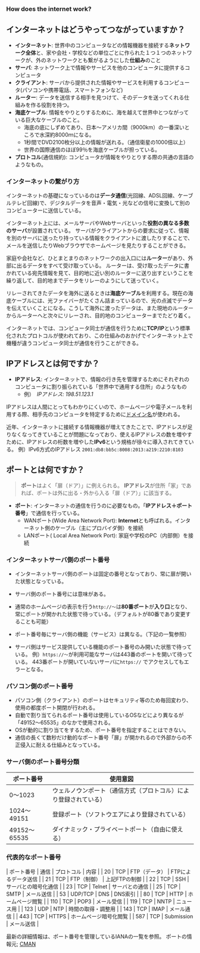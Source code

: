 ### How does the internet work?

## インターネットはどうやってつながっていますか？

- **インターネット**: 世界中のコンピュータなどの情報機器を接続する**ネットワーク全体**と、家や会社・学校などの単位ごとに作られた１つ１つのネットワークが、外のネットワークとも繋がるようにした**仕組み**のこと
- **サーバ**: ネットワーク上で情報やサービスを他のコンピュータに提供するコンピュータ
- **クライアント**: サーバから提供された情報やサービスを利用するコンピュータ(パソコンや携帯電話、スマートフォンなど)
- **ルーター**: データを送信する相手を見つけて、そのデータを送ってくれる仕組みを作る役割を持つ。
- **海底ケーブル**: 情報をやりとりするために、海を越えて世界中とつながっている巨大なケーブルのこと。
    - 海底の底にしずめてあり、日本～アメリカ間（9000km）の一番深いところで水深約8000ｍになる。
    - 1秒間でDVD2100枚分以上の情報が送れる。（通信衛星の1000倍以上）
    - 世界の国際通信のほぼ99％を海底ケーブルが担っている。
- **プロトコル**(通信規約): コンピュータが情報をやりとりする際の共通の言語のようなもの。

### インターネットの繋がり方

インターネットの基礎になっているのは**データ通信**(光回線、ADSL回線、ケーブルテレビ回線)で、デジタルデータを音声・電気・光などの信号に変換して別のコンピューターに送信している。

インターネット上には、メールサーバやWebサーバといった**役割の異なる多数のサーバ**が設置されている。
サーバがクライアントからの要求に従って、情報を別のサーバに送ったり持っている情報をクライアントに渡したりすることで、メールを送信したりWebブラウザでホームページを見たりすることができる。

家庭や会社など、ひとまとまりのネットワークの出入口には**ルーター**があり、外部に出るデータをすべて受け取っている。
ルーターは、受け取ったデータに書かれている宛先情報を見て、目的地に近い別のルーターに送り出すということを繰り返して、目的地までデータをリレーのようにして送っていく。

リレーされてきたデータを海外に送るときは**海底ケーブル**を利用する。現在の海底ケーブルには、光ファイバーがたくさん詰まっているので、光の点滅でデータを伝えていくことになる。こうして海外に渡ったデータは、また現地のルーターからルーターへと次々にリレーされ、目的地のコンピューターまでたどり着く。

インターネットでは、コンピュータ同士が通信を行うために**TCP/IP**という標準化されたプロトコルが使われており、この仕組みのおかげでインターネット上で機種が違うコンピュータ同士が通信を行うことができる。




## IPアドレスとは何ですか？

- **IPアドレス**: インターネットで、情報の行き先を管理するためにそれぞれのコンピュータに割り振られている「世界中で通用する住所」のようなもの
    - 例）　*IPアドレス: 198.51.123.1*

IPアドレスは人間にとってもわかりにくいので、ホームページや電子メールを利用する際、相手先のコンピュータを特定するために[ドメイン名](../whatIsDomainName)が使われる。

近年、インターネットに接続する情報機器が増えてきたことで、IPアドレスが足りなくなってきていることが問題になっており、使えるIPアドレスの数を増やすために、IPアドレスの桁数を増やした**IPv6**という規格が徐々に導入されてきている。
例）IPv6方式のIPアドレス `2001:db8:bb5c:8008:2013:a219:2210:8103`



## ポートとは何ですか？

> **ポート**はよく「扉（ドア）」に例えられる。
> **IPアドレス**が住所「家」であれば、ポートは外に出る・外から入る「扉（ドア）」に該当する。

- **ポート**: インターネットの通信を行うのに必要なもの。「**IPアドレス＋ポート番号**」で通信を行っている。
    - WANポート(Wide Area Network Port): **Internet**とも呼ばれる。インターネット側のケーブル（主にプロバイダ側）を接続
    - LANポート(
Local Area Network Port): 家庭や学校のPC（内部側）を接続

### インターネットサーバ側のポート番号
- インターネットサーバ側のポートは固定の番号となっており、常に扉が開いた状態となっている。
- サーバ側のポート番号には意味がある。
- 通常のホームページの表示を行う`http://～`は**80番ポート**が**入り口**となり、常にポートが開かれた状態で待っている。（デフォルトが80番であり変更することも可能）

- ポート番号毎にサーバ側の機能（サービス）は異なる。（下記の一覧参照）
- サーバ側はサービス提供している機能のポート番号のみ開いた状態で待っている。
    例）`https://～`が利用可能なサーバは443番のポートを開いて待っている。
    443番ポートが開いていないサーバに`https://` でアクセスしてもエラーとなる。

### パソコン側のポート番号
- パソコン側（クライアント）のポートはセキュリティ等のため毎回変わり、使用の都度ポート開閉が行われる。
- 自動で割り当てられるポート番号は使用しているOSなどにより異なるが「49152～65535」のなかで使用される。
- OSが動的に割り当てをするため、ポート番号を指定することはできない。
- 通信の長くて数秒だけ動的なポート番号「扉」が開かれるので外部からの不正侵入に耐える仕組みとなっている。


### サーバ側のポート番号分類

| ポート番号 | 使用意図 |
| --- | --- |
| 0～1023 | ウェルノウンポート（通信方式（プロトコル）により登録されている） |
| 1024～49151 | 登録ポート（ソフトウエアにより登録されている） |
| 49152～65535 | ダイナミック・プライベートポート（自由に使える） |

### 代表的なポート番号

| ポート番号 | 通信	| プロトコル | 内容 |
| 20 | TCP | FTP（データ） | FTPによるデータ送信 |
| 21 | TCP | FTP（制御） | 上記FTPの制御 |
| 22 | TCP | SSH | サーバとの暗号化通信 |
| 23 | TCP | Telnet | サーバとの通信 |
| 25 | TCP | SMTP | メール送信 |
| 53 | UDP/TCP | DNS | DNS索引 |
| 80 | TCP | HTTP | ホームページ閲覧 |
| 110 | TCP | POP3 | メール受信 |
| 119 | TCP | NNTP | ニュース用 |
| 123 | UDP | NTP | 時間の取得・調整用 |
| 143 | TCP | IMAP | メール通信 |
| 443 | TCP | HTTPS | ホームページ暗号化閲覧 |
| 587 | TCP | Submission | メール送信 |

最新の詳細情報は、ポート番号を管理しているIANAの一覧を参照。
ポートの情報元; [CMAN](https://www.cman.jp/network/term/port/)